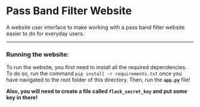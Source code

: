 # Pass Band Filter Website

A website user interface to make working with a pass band filter website easier to do for everyday users. 

---

### Running the website:
To run the website, you first need to install all the required dependencies.
To do so, run the command `pip install -r requirements.txt` once you have navigated to the root folder of this directory.
Then, run the **`app.py`** file!

**Also, you will need to create a file called `flask_secret_key` and put some key in there!**